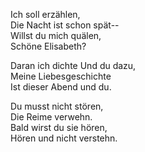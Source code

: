 Ich soll erzählen,  
Die Nacht ist schon spät--  
Willst du mich quälen,  
Schöne Elisabeth?  

Daran ich dichte
Und du dazu,  
Meine Liebesgeschichte  
Ist dieser Abend und du.  

Du musst nicht stören,  
Die Reime verwehn.  
Bald wirst du sie hören,  
Hören und nicht verstehn.  
